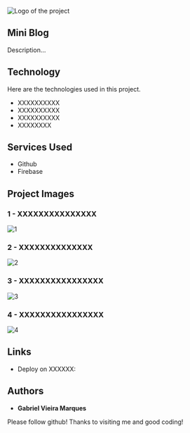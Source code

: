 ![Logo of the project](https://user-images.githubusercontent.com/107372647/228012439-92acc8e3-1af9-4b55-a49b-19510895bd64.jpg)


## Mini Blog
Description...


## Technology 

Here are the technologies used in this project.

* XXXXXXXXXX
* XXXXXXXXXX
* XXXXXXXXXX
* XXXXXXXX

## Services Used

* Github
* Firebase

## Project Images

### 1 - XXXXXXXXXXXXXXX

![1](https://user-images.githubusercontent.com/107372647/228012439-92acc8e3-1af9-4b55-a49b-19510895bd64.jpg)

### 2 - XXXXXXXXXXXXXX

![2](https://user-images.githubusercontent.com/107372647/228012439-92acc8e3-1af9-4b55-a49b-19510895bd64.jpg)

### 3 - XXXXXXXXXXXXXXXX

![3](https://user-images.githubusercontent.com/107372647/228012439-92acc8e3-1af9-4b55-a49b-19510895bd64.jpg)

### 4 - XXXXXXXXXXXXXXXX

![4](https://user-images.githubusercontent.com/107372647/228012439-92acc8e3-1af9-4b55-a49b-19510895bd64.jpg)

## Links
  - Deploy on XXXXXX:

## Authors

* **Gabriel Vieira Marques** 

Please follow github!
Thanks to visiting me and good coding!
